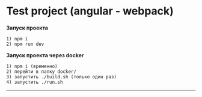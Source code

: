 # Test project (angular - webpack)

**Запуск проекта**
```
1) npm i
2) npm run dev
```

**Запуск проекта через docker**
```
1) npm i (временно)
2) перейти в папку docker/
3) запустить ./build.sh (только один раз)
4) запустить ./run.sh
```

---

